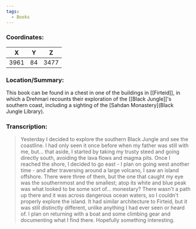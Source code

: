 ```yaml
---
tags:
  - Books
---
```


### Coordinates:
| **X** | **Y**| **Z** |
|:-----:|:----:|:-----:|
|3961  |84   |3477  |

### Location/Summary:
This book can be found in a chest in one of the buildings in [[Firteid]], in which a Drehmari recounts their exploration of the [[Black Jungle]]'s southern coast, including a sighting of the [Sahdan Monastery](Black Jungle Library).

### Transcription:
>Yesterday I decided to explore the southern Black Jungle and see the coastline. I had only seen it once before when my father was still with me, but... that aside, I started by taking my trusty steed and going directly south, avoiding the lava flows and magma pits. Once I reached the shore, I decided to go east - I plan on going west another time - and after traversing around a large volcano, I saw an island offshore. There were three of them, but the one that caught my eye was the southernmost and the smallest; atop its white and blue peak was what looked to be some sort of... monestary? There wasn't a path up there and it was across dangerous ocean waters, so I couldn't properly explore the island. It had similar architecture to Firteid, but it was still distinctly different, unlike anything I had ever seen or heard of. I plan on returning with a boat and some climbing gear and documenting what I find there. Hopefully something interesting.

